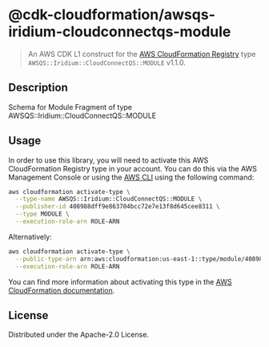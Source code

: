 # @cdk-cloudformation/awsqs-iridium-cloudconnectqs-module

> An AWS CDK L1 construct for the [AWS CloudFormation Registry] type `AWSQS::Iridium::CloudConnectQS::MODULE` v1.1.0.

[AWS CloudFormation Registry]: https://docs.aws.amazon.com/AWSCloudFormation/latest/UserGuide/registry.html

## Description

Schema for Module Fragment of type AWSQS::Iridium::CloudConnectQS::MODULE

## Usage

In order to use this library, you will need to activate this AWS CloudFormation Registry type in your account. You can do this via the AWS Management Console or using the [AWS CLI](https://aws.amazon.com/cli/) using the following command:

```sh
aws cloudformation activate-type \
  --type-name AWSQS::Iridium::CloudConnectQS::MODULE \
  --publisher-id 408988dff9e863704bcc72e7e13f8d645cee8311 \
  --type MODULE \
  --execution-role-arn ROLE-ARN
```

Alternatively:

```sh
aws cloudformation activate-type \
  --public-type-arn arn:aws:cloudformation:us-east-1::type/module/408988dff9e863704bcc72e7e13f8d645cee8311/AWSQS-Iridium-CloudConnectQS-MODULE \
  --execution-role-arn ROLE-ARN
```

You can find more information about activating this type in the [AWS CloudFormation documentation](https://docs.aws.amazon.com/AWSCloudFormation/latest/UserGuide/registry-public.html).

## License

Distributed under the Apache-2.0 License.
